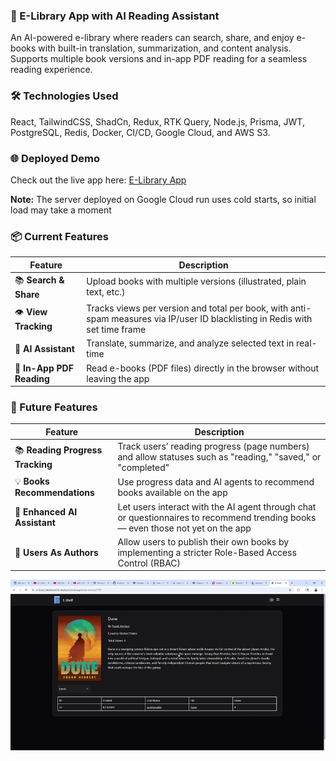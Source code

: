 ### 📖 E-Library App with AI Reading Assistant
An AI-powered e-library where readers can search, share, and enjoy e-books with built-in translation, summarization, and content analysis. Supports multiple book versions and in-app PDF reading for a seamless reading experience.

### 🛠 Technologies Used
React, TailwindCSS, ShadCn, Redux, RTK Query, Node.js, Prisma, JWT, PostgreSQL, Redis, Docker, CI/CD, Google Cloud, and AWS S3.

### 🌐 Deployed Demo
Check out the live app here: [E-Library App](https://e-library-dashboard-fe-deployed.vercel.app/)

**Note:** The server deployed on Google Cloud run uses cold starts, so initial load may take a moment

### 📦 Current Features

| Feature | Description |
|---------|-------------|
| 📚 **Search & Share** | Upload books with multiple versions (illustrated, plain text, etc.) |
| 👁 **View Tracking** | Tracks views per version and total per book, with anti-spam measures via IP/user ID blacklisting in Redis with set time frame |
| 🤖 **AI Assistant** | Translate, summarize, and analyze selected text in real-time |
| 📄 **In-App PDF Reading** | Read e-books (PDF files) directly in the browser without leaving the app |

### 🚀 Future Features

| Feature | Description |
|---------|-------------|
| 📚 **Reading Progress Tracking** | Track users’ reading progress (page numbers) and allow statuses such as "reading," "saved," or "completed" |
| 💡 **Books Recommendations** | Use progress data and AI agents to recommend books available on the app |
| 🤖 **Enhanced AI Assistant** | Let users interact with the AI agent through chat or questionnaires to recommend trending books — even those not yet on the app |
| 📖 **Users As Authors** | Allow users to publish their own books by implementing a stricter Role-Based Access Control (RBAC) |


![AI-demo](./frontend/public/ai-demo.gif)
